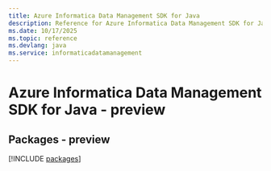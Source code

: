 ```yaml
---
title: Azure Informatica Data Management SDK for Java
description: Reference for Azure Informatica Data Management SDK for Java
ms.date: 10/17/2025
ms.topic: reference
ms.devlang: java
ms.service: informaticadatamanagement
---
```

# Azure Informatica Data Management SDK for Java - preview
## Packages - preview
[!INCLUDE [packages](informatica-data-management-index.md)]